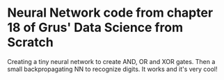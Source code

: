 # Neural Network code from chapter 18 of Grus' Data Science from Scratch
Creating a tiny neural network to create AND, OR and XOR gates. Then a small backpropagating NN to recognize digits. It works and it's very cool!

